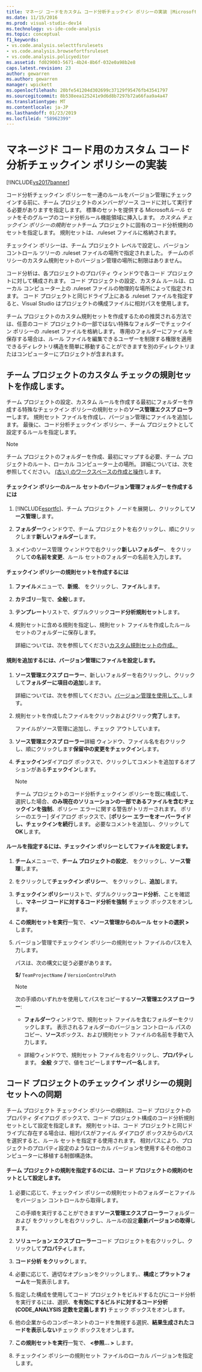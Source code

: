 ```yaml
---
title: マネージ コードをカスタム コード分析チェックイン ポリシーの実装 |Microsoft Docs
ms.date: 11/15/2016
ms.prod: visual-studio-dev14
ms.technology: vs-ide-code-analysis
ms.topic: conceptual
f1_keywords:
- vs.code.analysis.selecttfsrulesets
- vs.code.analysis.browsefortfsruleset
- vs.code.analysis.policyeditor
ms.assetid: fd029003-5671-4b24-8b6f-032e0a98b2e8
caps.latest.revision: 23
author: gewarren
ms.author: gewarren
manager: wpickett
ms.openlocfilehash: 20bfe541204d302699c37129f95476fb43541797
ms.sourcegitcommit: 8b538eea125241e9d6d8b7297b72a66faa9a4a47
ms.translationtype: MT
ms.contentlocale: ja-JP
ms.lasthandoff: 01/23/2019
ms.locfileid: "58962399"
---
```

# <a name="implementing-custom-code-analysis-check-in-policies-for-managed-code"></a>マネージド コード用のカスタム コード分析チェックイン ポリシーの実装
[!INCLUDE[vs2017banner](../includes/vs2017banner.md)]

コード分析チェックイン ポリシーを一連のルールをバージョン管理にチェックインする前に、チーム プロジェクトのメンバーがソース コードに対して実行する必要がありますを指定します。 標準のセットを提供する Microsoft*ルール セット*をそのグループのコード分析ルール機能領域に挿入します。 *カスタム チェックイン ポリシーの規則セット*チーム プロジェクトに固有のコード分析規則のセットを指定します。 規則セットは、.ruleset ファイルに格納されます。  
  
 チェックイン ポリシーは、チーム プロジェクト レベルで設定し、バージョン コントロール ツリーの .ruleset ファイルの場所で指定されました。 チームのポリシーのカスタム規則セットのバージョン管理の場所に制限はありません。  
  
 コード分析は、各プロジェクトのプロパティ ウィンドウで各コード プロジェクトに対して構成されます。 コード プロジェクトの設定、カスタム ルールは、ローカル コンピューター上の .ruleset ファイルの物理的な場所によって指定されます。 コード プロジェクトと同じドライブ上にある .ruleset ファイルを指定すると、Visual Studio はプロジェクトの構成ファイルに相対パスを使用します。  
  
 チーム プロジェクトのカスタム規則セットを作成するための推奨される方法では、任意のコード プロジェクトの一部ではない特殊なフォルダーでチェックイン ポリシーの .ruleset ファイルを格納します。 専用のフォルダーにファイルを保存する場合は、ルール ファイルを編集できるユーザーを制限する権限を適用できるディレクトリ構造を簡単に移動することができますを別のディレクトリまたはコンピューターにプロジェクトが含まれます。  
  
## <a name="creating-the-team-project-custom-check-in-rule-set"></a>チーム プロジェクトのカスタム チェックの規則セットを作成します。  
 チーム プロジェクトの設定、カスタム ルールを作成する最初にフォルダーを作成する特殊なチェックイン ポリシーの規則セットの**ソース管理エクスプ ローラー**します。 規則セット ファイルを作成し、バージョン管理にファイルを追加します。 最後に、コード分析チェックイン ポリシー、チーム プロジェクトとして設定するルールを指定します。  
  
> [!NOTE]
>  チーム プロジェクトのフォルダーを作成、最初にマップする必要、チーム プロジェクトのルート、ローカル コンピューター上の場所。 詳細については、次を参照してください。 [(古い) のワークスペースの作成と操作](http://msdn.microsoft.com/db4d5692-179a-44fe-ad31-0c1c900c9cb2)します。  
  
#### <a name="to-create-the-version-control-folder-for-the-check-in-policy-rule-set"></a>チェックイン ポリシーのルール セットのバージョン管理フォルダーを作成するには  
  
1.  [!INCLUDE[esprtfc](../includes/esprtfc-md.md)]、チーム プロジェクト ノードを展開し、クリックして**ソース管理**します。  
  
2.  **フォルダー**ウィンドウで、チーム プロジェクトを右クリックし、順にクリックします**新しいフォルダー**します。  
  
3.  メインのソース管理 ウィンドウで右クリック**新しいフォルダー**、 をクリックして**の名前を変更**、ルール セットのフォルダーの名前を入力します。  
  
#### <a name="to-create-the-check-in-policy-rule-set"></a>チェックイン ポリシーの規則セットを作成するには  
  
1.  **ファイル**メニューで、**新規**、 をクリックし、**ファイル**します。  
  
2.  **カテゴリ**一覧で、**全般**します。  
  
3.  **テンプレート**リストで、ダブルクリック**コード分析規則セット**します。  
  
4.  規則セットに含める規則を指定し、規則セット ファイルを作成したルール セットのフォルダーに保存します。  
  
     詳細については、次を参照してください[カスタム規則セットの作成。](../code-quality/creating-custom-code-analysis-rule-sets.md)  
  
#### <a name="to-add-the-rule-set-file-to-version-control"></a>規則を追加するには、バージョン管理にファイルを設定します。  
  
1.  **ソース管理エクスプ ローラー**、新しいフォルダーを右クリックし、クリックして**フォルダーに項目の追加**します。  
  
     詳細については、次を参照してください。[バージョン管理を使用して、](http://msdn.microsoft.com/library/33267cee-fe5f-4aa3-b2cd-6d22ceace314)します。  
  
2.  規則セットを作成したファイルをクリックおよびクリック**完了**します。  
  
     ファイルがソース管理に追加し、チェック アウトしています。  
  
3.  **ソース管理エクスプ ローラー**詳細 ウィンドウ、ファイル名を右クリックし、順にクリックします**保留中の変更をチェックイン**します。  
  
4.  **チェックイン**ダイアログ ボックスで、クリックしてコメントを追加するオプションがある**チェックイン**します。  
  
    > [!NOTE]
    >  チーム プロジェクトのコード分析チェックイン ポリシーを既に構成して、選択した場合、**のみ現在のソリューションの一部であるファイルを含むチェックインを強制**、ポリシー エラーに関する警告がトリガーされます。 ポリシーのエラー] ダイアログ ボックスで、[**ポリシー エラーをオーバーライドし、チェックインを続行**します。 必要なコメントを追加し、クリックして**OK**します。  
  
#### <a name="to-specify-the-rule-set-file-as-the-check-in-policy"></a>ルールを指定するには、チェックイン ポリシーとしてファイルを設定します。  
  
1.  **チーム**メニューで、**チーム プロジェクトの設定**、 をクリックし、**ソース管理**します。  
  
2.  をクリックして**チェックイン ポリシー**、 をクリックし、**追加**します。  
  
3.  **チェックイン ポリシー**リストで、ダブルクリック**コード分析**、ことを確認し、**マネージ コードに対するコード分析を強制** チェック ボックスをオンします。  
  
4.  **この規則セットを実行**一覧で、 **\<ソース管理からのルール セットの選択 >** します。  
  
5.  バージョン管理でチェックイン ポリシーの規則セット ファイルのパスを入力します。  
  
     パスは、次の構文に従う必要があります。  
  
     **$/** `TeamProjectName` **/** `VersionControlPath`  
  
    > [!NOTE]
    >  次の手順のいずれかを使用してパスをコピーする**ソース管理エクスプ ローラー**:  
  
    -   **フォルダー**ウィンドウで、規則セット ファイルを含むフォルダーをクリックします。 表示されるフォルダーのバージョン コントロール パスのコピー、**ソース**ボックス、および規則セット ファイルの名前を手動で入力します。  
  
    -   詳細ウィンドウで、規則セット ファイルを右クリックし、**プロパティ**します。 **全般** タブで、値をコピーします**サーバー名**します。  
  
## <a name="synchronizing-code-projects-to-the-check-in-policy-rule-set"></a>コード プロジェクトのチェックイン ポリシーの規則セットへの同期  
 チーム プロジェクト チェックイン ポリシーの規則は、コード プロジェクトのプロパティ ダイアログ ボックスで、コード プロジェクト構成のコード分析規則セットとして設定を指定します。 規則セットは、コード プロジェクトと同じドライブに存在する場合は、相対パスがファイル ダイアログ ボックスからのパスを選択すると、ルール セットを指定する使用されます。 相対パスにより、プロジェクトのプロパティ設定のようなローカル バージョンを使用するその他のコンピューターに移植する制御構造体。  
  
#### <a name="to-specify-a-team-project-rule-set-as-the-rule-set-of-a-code-project"></a>チーム プロジェクトの規則を指定するのには、コード プロジェクトの規則のセットとして設定します。  
  
1.  必要に応じて、チェックイン ポリシーの規則セットのフォルダーとファイルをバージョン コントロールから取得します。  
  
     この手順を実行することができます**ソース管理エクスプ ローラー**フォルダーおよび をクリックしを右クリックし、ルールの設定**最新バージョンの取得**します。  
  
2.  **ソリューション エクスプ ローラー**コード プロジェクトを右クリックし、クリックして**プロパティ**します。  
  
3.  **コード分析 をクリック**します。  
  
4.  必要に応じて、適切なオプションをクリックします。、**構成**と**プラットフォーム**を一覧表示します。  
  
5.  指定した構成を使用してコード プロジェクトをビルドするたびにコード分析を実行するには、選択、**を有効にするビルドに対するコード分析 (CODE_ANALYSIS 定数を定義します)** チェック ボックスをオンします。  
  
6.  他の企業からのコンポーネントのコードを無視する選択、**結果生成されたコードを表示しない**チェック ボックスをオンします。  
  
7.  **この規則セットを実行**一覧で、  **\<参照... >** します。  
  
8.  チェックイン ポリシーの規則セット ファイルのローカル バージョンを指定します。
